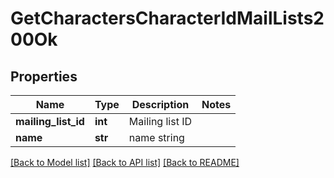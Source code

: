 # GetCharactersCharacterIdMailLists200Ok

## Properties
Name | Type | Description | Notes
------------ | ------------- | ------------- | -------------
**mailing_list_id** | **int** | Mailing list ID | 
**name** | **str** | name string | 

[[Back to Model list]](../README.md#documentation-for-models) [[Back to API list]](../README.md#documentation-for-api-endpoints) [[Back to README]](../README.md)


